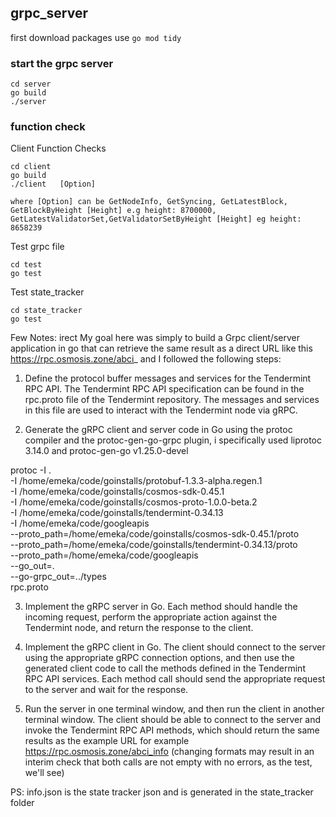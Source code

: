 ## grpc_server

first download packages
use ```go mod tidy``` 

### start the grpc server
```
cd server
go build
./server
```

### function check
Client Function Checks
```
cd client
go build
./client   [Option] 

where [Option] can be GetNodeInfo, GetSyncing, GetLatestBlock, GetBlockByHeight [Height] e.g height: 8700000, GetLatestValidatorSet,GetValidatorSetByHeight [Height] eg height: 8658239
```
Test grpc file
```
cd test
go test
```
Test state_tracker
```
cd state_tracker
go test
```

Few Notes:
irect 
My goal here was simply to build a Grpc client/server application in go that can retrieve the same result as a direct URL like this https://rpc.osmosis.zone/abci_ and I followed the following steps:

1. Define the protocol buffer messages and services for the Tendermint RPC API. The Tendermint RPC API specification can be found in the rpc.proto file of the Tendermint repository. The messages and services in this file are used to interact with the Tendermint node via gRPC.

2. Generate the gRPC client and server code in Go using the protoc compiler and the protoc-gen-go-grpc plugin, i specifically used liprotoc 3.14.0 and protoc-gen-go v1.25.0-devel

protoc -I . \
-I /home/emeka/code/goinstalls/protobuf-1.3.3-alpha.regen.1 \
-I /home/emeka/code/goinstalls/cosmos-sdk-0.45.1 \
-I /home/emeka/code/goinstalls/cosmos-proto-1.0.0-beta.2 \
-I /home/emeka/code/goinstalls/tendermint-0.34.13 \
-I /home/emeka/code/googleapis \
--proto_path=/home/emeka/code/goinstalls/cosmos-sdk-0.45.1/proto \
--proto_path=/home/emeka/code/goinstalls/tendermint-0.34.13/proto \
--proto_path=/home/emeka/code/googleapis \
--go_out=. \
--go-grpc_out=../types \
rpc.proto

3. Implement the gRPC server in Go. Each method should handle the incoming request, perform the appropriate action against the Tendermint node, and return the response to the client.

4. Implement the gRPC client in Go. The client should connect to the server using the appropriate gRPC connection options, and then use the generated client code to call the methods defined in the Tendermint RPC API services. Each method call should send the appropriate request to the server and wait for the response.

5. Run the server in one terminal window, and then run the client in another terminal window. The client should be able to connect to the server and invoke the Tendermint RPC API methods, which should return the same results as the example URL for example https://rpc.osmosis.zone/abci_info (changing formats may result in an interim check that both calls are not empty with no errors, as the test, we'll see)


PS: info.json is the state tracker json and is generated in the state_tracker folder
